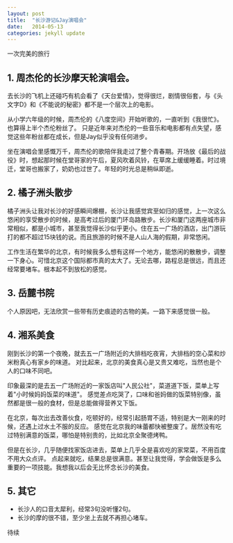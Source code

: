 ```yaml
---
layout: post
title:  "长沙游记&Jay演唱会"
date:   2014-05-13
categories: jekyll update
---
```


一次完美的旅行

## 1. 周杰伦的长沙摩天轮演唱会。

去长沙的飞机上还碰巧有机会看了《天台爱情》，觉得很烂，剧情很俗套，与《头文字D》和《不能说的秘密》都不是一个层次上的电影。

从小学六年级的时候，周杰伦的《八度空间》开始听歌的，一直听到《我很忙》。也算得上半个杰伦粉丝了。
只是近年来对杰伦的一些音乐和电影都有点失望，感觉这些年粉丝都在成长，但是Jay似乎没有任何进步。

坐在演唱会里感慨万千，周杰伦的歌陪伴我走过了整个青春期。开场放《最后的战役》时，想起那时候在堂哥家的午后，夏风吹着风铃，在草席上缓缓睡着。时过境迁，堂哥也搬家了，奶奶也过世了。年轻的时光总是稍纵即逝。

## 2. 橘子洲头散步

橘子洲头让我对长沙的好感瞬间爆棚，长沙让我感觉宾至如归的感觉，上一次这么悠闲的享受散步的时候，是高考过后的厦门环岛路散步。长沙和厦门这两座城市非常相似，都是小城市，甚至我觉得长沙似乎更小。住在五一广场的酒店，出门游玩打的都不超过15块钱的说。而且旅游的时候不是人山人海的假期，非常悠闲。

工作生活在繁华的北京，有时候我多么想有这样一个地方，能悠闲的散散步，调整一下身心。可惜北京这个国际都市真的太大了。无论去哪，路程总是很远，而且还经常要堵车。根本起不到放松的感觉。

## 3. 岳麓书院

个人原因吧，无法欣赏一些带有历史痕迹的古物的美。一路下来感觉很一般。

## 4. 湘系美食

刚到长沙的第一个夜晚，就去五一广场附近的大排档吃夜宵，大排档的空心菜和炒米粉真心有家乡的味道。
对比起来，北京的美食真心是又贵又难吃，当然也是个人的口味不同吧。

印象最深的是去五一广场附近的一家饭店叫"人民公社"，菜道道下饭，菜单上写着"小时候妈妈饭菜的味道"。
感觉差点吃哭了，口味和爸妈做的饭菜特别像，虽然都是很一般的食材，但是总能做得营养又下饭。

在北京，每次出去改善伙食，吃顿好的，经常引起肠胃不适，特别是大一刚来的时候，还遇上过水土不服的反应。
感觉在北京我的味蕾都快被整废了。居然没有吃过特别满意的饭菜，哪怕是特别贵的，比如北京全聚德烤鸭。

但是在长沙，几乎随便找家饭店进去，菜单上几乎全是喜欢吃的家常菜，不用百度不用大众点评。
点起来就吃，结果总是很满意。甚至让我觉得，学会做饭是多么重要的一项技能。我想我以后会无比怀念长沙的美食。

## 5. 其它

+ 长沙人的口音太犀利，经常3句没听懂2句。
+ 长沙的摩的很不错，至少坐上去就不再担心堵车。

待续





